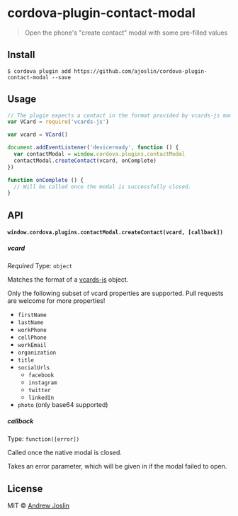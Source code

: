 # cordova-plugin-contact-modal

> Open the phone's "create contact" modal with some pre-filled values


## Install

```
$ cordova plugin add https://github.com/ajoslin/cordova-plugin-contact-modal --save
```

## Usage

```js
// The plugin expects a contact in the format provided by vcards-js module
var VCard = require('vcards-js')

var vcard = VCard()

document.addEventListener('deviceready', function () {
  var contactModal = window.cordova.plugins.contactModal
  contactModal.createContact(vcard, onComplete)
})

function onComplete () {
  // Will be called once the modal is successfully closed.
}
```

## API

#### `window.cordova.plugins.contactModal.createContact(vcard, [callback])`

##### vcard

*Required*
Type: `object`

Matches the format of a [vcards-js](https://github.com/enesser/vCards-js) object.

Only the following subset of vcard properties are supported. Pull requests are welcome for more properties!

- `firstName`
- `lastName`
- `workPhone`
- `cellPhone`
- `workEmail`
- `organization`
- `title`
- `socialUrls`
  - `facebook`
  - `instagram`
  - `twitter`
  - `linkedIn`
- `photo` (only base64 supported)

##### callback

Type: `function([error])`

Called once the native modal is closed.

Takes an error parameter, which will be given in if the modal failed to open.

## License

MIT © [Andrew Joslin](http://ajoslin.com)
